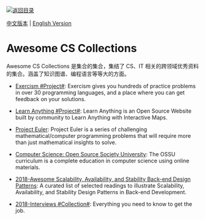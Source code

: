 [![返回目录](https://parg.co/UGo)](https://github.com/wxyyxc1992/Awesome-Reference)

[中文版本](./Awesome-CS-Collections.md) | [English Version](./Awesome-CS-Collections-en.md)

# Awesome CS Collections

Awesome CS Collections 是集合的集合，集结了 CS、IT 相关的跨领域优秀资料的集合。涵盖了知识图谱、编程语言等等大的方面。

* [Exercism #Project#](http://exercism.io/): Exercism gives you hundreds of practice problems in over 30 programming languages, and a place where you can get feedback on your solutions.

* [Learn Anything #Project#](https://github.com/learn-anything/learn-anything): Learn Anything is an Open Source Website built by community to Learn Anything with Interactive Maps.

* [Project Euler](https://projecteuler.net/about): Project Euler is a series of challenging mathematical/computer programming problems that will require more than just mathematical insights to solve.

- [Computer Science: Open Source Society University](https://github.com/ossu/computer-science): The OSSU curriculum is a complete education in computer science using online materials.

- [2018-Awesome Scalability, Availability, and Stability Back-end Design Patterns](https://github.com/binhnguyennus/awesome-scalability):
  A curated list of selected readings to illustrate Scalability, Availability, and Stability Design Patterns in Back-end Development.

- [2018-Interviews #Collection#](https://github.com/kdn251/interviews): Everything you need to know to get the job.
